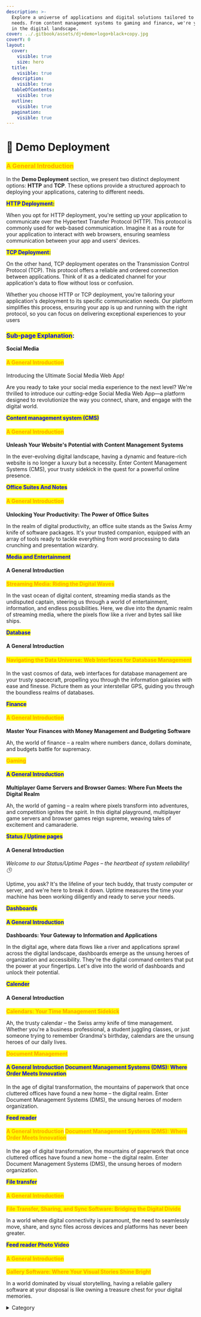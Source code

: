 ```yaml
---
description: >-
  Explore a universe of applications and digital solutions tailored to your
  needs. From content management systems to gaming and finance, we're your guide
  in the digital landscape.
cover: ../.gitbook/assets/dj+demo+logo+black+copy.jpg
coverY: 0
layout:
  cover:
    visible: true
    size: hero
  title:
    visible: true
  description:
    visible: true
  tableOfContents:
    visible: true
  outline:
    visible: true
  pagination:
    visible: true
---
```


# 📼 Demo Deployment

### <mark style="color:orange;">**A General Introduction**</mark>

In the **Demo Deployment** section, we present two distinct deployment options: **HTTP** and **TCP**. These options provide a structured approach to deploying your applications, catering to different needs.

<mark style="color:blue;">**HTTP Deployment:**</mark>

When you opt for HTTP deployment, you're setting up your application to communicate over the Hypertext Transfer Protocol (HTTP). This protocol is commonly used for web-based communication. Imagine it as a route for your application to interact with web browsers, ensuring seamless communication between your app and users' devices.

<mark style="color:blue;">**TCP Deployment:**</mark>

On the other hand, TCP deployment operates on the Transmission Control Protocol (TCP). This protocol offers a reliable and ordered connection between applications. Think of it as a dedicated channel for your application's data to flow without loss or confusion.

Whether you choose HTTP or TCP deployment, you're tailoring your application's deployment to its specific communication needs. Our platform simplifies this process, ensuring your app is up and running with the right protocol, so you can focus on delivering exceptional experiences to your users

### <mark style="color:blue;">Sub-page Explanation</mark>:

**Social Media**

#### <mark style="color:orange;">**A General Introduction**</mark>

Introducing the Ultimate Social Media Web App!

Are you ready to take your social media experience to the next level? We're thrilled to introduce our cutting-edge Social Media Web App—a platform designed to revolutionize the way you connect, share, and engage with the digital world.&#x20;

<mark style="color:blue;">**Content management system (CMS)**</mark>

#### <mark style="color:orange;">**A General Introduction**</mark>

**Unleash Your Website's Potential with Content Management Systems**

In the ever-evolving digital landscape, having a dynamic and feature-rich website is no longer a luxury but a necessity. Enter Content Management Systems (CMS), your trusty sidekick in the quest for a powerful online presence.



<mark style="color:blue;">**Office Suites And Notes**</mark>

#### <mark style="color:orange;">**A General Introduction**</mark>

**Unlocking Your Productivity: The Power of Office Suites**

In the realm of digital productivity, an office suite stands as the Swiss Army knife of software packages. It's your trusted companion, equipped with an array of tools ready to tackle everything from word processing to data crunching and presentation wizardry.&#x20;



<mark style="color:blue;">**Media and Entertainment**</mark>

#### **A General Introduction**

<mark style="color:orange;">**Streaming Media: Riding the Digital Waves**</mark>

In the vast ocean of digital content, streaming media stands as the undisputed captain, steering us through a world of entertainment, information, and endless possibilities. Here, we dive into the dynamic realm of streaming media, where the pixels flow like a river and bytes sail like ships.



<mark style="color:blue;">**Database**</mark>

#### **A General Introduction**

#### <mark style="color:orange;">**Navigating the Data Universe: Web Interfaces for Database Management**</mark>

In the vast cosmos of data, web interfaces for database management are your trusty spacecraft, propelling you through the information galaxies with ease and finesse. Picture them as your interstellar GPS, guiding you through the boundless realms of databases.&#x20;



<mark style="color:blue;">**Finance**</mark>

#### <mark style="color:orange;">**A General Introduction**</mark>

**Master Your Finances with Money Management and Budgeting Software**

Ah, the world of finance – a realm where numbers dance, dollars dominate, and budgets battle for supremacy.



<mark style="color:orange;">**Gaming**</mark>

#### <mark style="color:blue;">**A General Introduction**</mark>

**Multiplayer Game Servers and Browser Games: Where Fun Meets the Digital Realm**

Ah, the world of gaming – a realm where pixels transform into adventures, and competition ignites the spirit. In this digital playground, multiplayer game servers and browser games reign supreme, weaving tales of excitement and camaraderie.&#x20;



<mark style="color:blue;">**Status / Uptime pages**</mark>

#### **A General Introduction**

_Welcome to our Status/Uptime Pages – the heartbeat of system reliability! 🕒_

Uptime, you ask? It's the lifeline of your tech buddy, that trusty computer or server, and we're here to break it down. Uptime measures the time your machine has been working diligently and ready to serve your needs.



<mark style="color:blue;">**Dashboards**</mark>

#### <mark style="color:blue;">**A General Introduction**</mark>

**Dashboards: Your Gateway to Information and Applications**

In the digital age, where data flows like a river and applications sprawl across the digital landscape, dashboards emerge as the unsung heroes of organization and accessibility. They're the digital command centers that put the power at your fingertips. Let's dive into the world of dashboards and unlock their potential.



<mark style="color:blue;">**Calender**</mark>

#### **A General Introduction**

<mark style="color:orange;">**Calendars: Your Time Management Sidekick**</mark>

Ah, the trusty calendar – the Swiss army knife of time management. Whether you're a business professional, a student juggling classes, or just someone trying to remember Grandma's birthday, calendars are the unsung heroes of our daily lives.



<mark style="color:orange;">**Document Management**</mark>

#### <mark style="color:blue;">**A General Introduction**</mark> <mark style="color:blue;">**Document Management Systems (DMS): Where Order Meets Innovation**</mark>

In the age of digital transformation, the mountains of paperwork that once cluttered offices have found a new home – the digital realm. Enter Document Management Systems (DMS), the unsung heroes of modern organization.



<mark style="color:blue;">**Feed reader**</mark>

#### <mark style="color:orange;">**A General Introduction**</mark> <mark style="color:orange;">**Document Management Systems (DMS): Where Order Meets Innovation**</mark>

In the age of digital transformation, the mountains of paperwork that once cluttered offices have found a new home – the digital realm. Enter Document Management Systems (DMS), the unsung heroes of modern organization.



<mark style="color:blue;">**File transfer**</mark>

#### <mark style="color:orange;">**A General Introduction**</mark>

<mark style="color:orange;">**File Transfer, Sharing, and Sync Software: Bridging the Digital Divide**</mark>

In a world where digital connectivity is paramount, the need to seamlessly move, share, and sync files across devices and platforms has never been greater.



<mark style="color:blue;">**Feed reader Photo Video**</mark>

#### <mark style="color:orange;">**A General Introduction**</mark>

<mark style="color:orange;">**Gallery Software: Where Your Visual Stories Shine Bright**</mark>

In a world dominated by visual storytelling, having a reliable gallery software at your disposal is like owning a treasure chest for your digital memories.

<details>

<summary>Category</summary>

Kubernetes, cloud computing, DevOps, cloud services, hosting platform, container orchestration, cloud infrastructure, cloud deployment, cloud management, cloud technology, cloud solutions&#x20;

</details>
